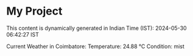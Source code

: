 # My Project

This content is dynamically generated in Indian Time (IST): 2024-05-30 06:42:27 IST


Current Weather in Coimbatore:
Temperature: 24.88 °C
Condition: mist
